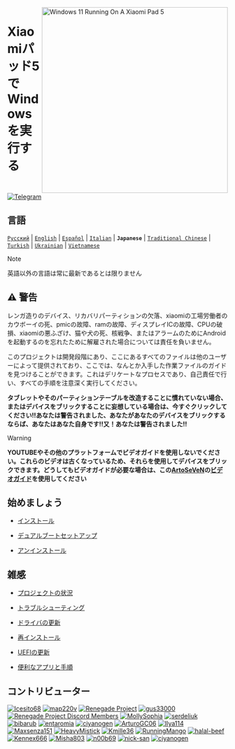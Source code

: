 <img align="right" src="https://raw.githubusercontent.com/erdilS/Port-Windows-11-Xiaomi-Pad-5/main/nabu.png" width="425" alt="Windows 11 Running On A Xiaomi Pad 5">


# Xiaomiパッド5でWindowsを実行する

[![Telegram](https://img.shields.io/badge/Chat-Telegram-brightgreen.svg?logo=telegram&style=flat-square)](https://t.me/nabuwoa)

## 言語
[```Русский```](/README-RU.md) | [```English```](/README.md) | [```Español```](/guide/Español/README-es.md) | [```Italian```](/guide/Italian/README-it.md) | **```Japanese```** | [```Traditional Chinese```](/guide/Traditional%20Chinese/README-tw.md) | [```Turkish```](/guide/Turkish/README-tr.md) | [```Ukrainian```](/guide/Ukrainian/README-uk.md) | [```Vietnamese```](/guide/Vietnamese/README-vi.md)

> [!NOTE]
> 英語以外の言語は常に最新であるとは限りません

## ⚠️ 警告


レンガ造りのデバイス、リカバリパーティションの欠落、xiaomiの工場労働者のカウボーイの死、pmicの故障、ramの故障、ディスプレイICの故障、CPUの破損、xiaomiの悪ふざけ、猫や犬の死、核戦争、またはアラームのためにAndroidを起動するのを忘れたために解雇された場合については責任を負いません。

このプロジェクトは開発段階にあり、ここにあるすべてのファイルは他のユーザーによって提供されており、ここでは、なんとか入手した作業ファイルのガイドを見つけることができます。これはデリケートなプロセスであり、自己責任で行い、すべての手順を注意深く実行してください。

**タブレットやそのパーティションテーブルを改造することに慣れていない場合、またはデバイスをブリックすることに妄想している場合は、今すぐクリックしてください!!あなたは警告されました、あなたがあなたのデバイスをブリックするならば、あなたはあなた自身です!!又！あなたは警告されました!!**
> [!WARNING]
> **YOUTUBEやその他のプラットフォームでビデオガイドを使用しないでください。これらのビデオは古くなっているため、それらを使用してデバイスをブリックできます。どうしてもビデオガイドが必要な場合は、この[ArtoSeVeN](https://www.youtube.com/channel/UCYjwfxlYlJ7Nnzv01oszQvA)の[ビデオガイド](https://www.youtube.com/watch?v=rGPbdFq7gKs)を使用してください**


## 始めましょう
- [インストール](1-partition-ja.md)
  
- [デュアルブートセットアップ](dualboot-ja.md)
  
- [アンインストール](uninstall-ja.md)

## 雑感
- [プロジェクトの状況](status.md)
  
- [トラブルシューティング](troubleshooting-ja.md)
  
- [ドライバの更新](update-ja.md)
  
- [再インストール](reinstall-ja.md)
  
- [UEFIの更新](UEFI-updating-ja.md)
  
- [便利なアプリと手順](/guide/Additional-materials/Additional-materials-ja.md)



## コントリビューター

[<img alt="Icesito68" src="https://images.weserv.nl/?url=https://avatars.githubusercontent.com/u/113939920?v=4&w=45&fit=cover&mask=circle&maxage=7d" />](https://github.com/Icesito68)
[<img alt="map220v" src="https://images.weserv.nl/?url=https://avatars.githubusercontent.com/u/14368485?v=4&w=45&fit=cover&mask=circle&maxage=7d" />](https://github.com/map220v)
[<img alt="Renegade Project" src="https://images.weserv.nl/?url=https://avatars.githubusercontent.com/u/63859504?s=200&v=4&w=45&fit=cover&mask=circle&maxage=7d" />](https://github.com/edk2-porting)
[<img alt="gus33000" src="https://images.weserv.nl/?url=https://avatars.githubusercontent.com/u/3755345?v=4&w=45&fit=cover&mask=circle&maxage=7d" />](https://github.com/gus33000)
[<img alt="Renegade Project Discord Members" src="https://images.weserv.nl/?url=https://cdn.discordapp.com/icons/736563593058713690/68f67bfddf4390b11effc99917b16338.webp?size=256&w=45&fit=cover&mask=circle&maxage=7d" />](https://discord.gg/XXBWfag)
[<img alt="MollySophia" src="https://images.weserv.nl/?url=https://avatars.githubusercontent.com/u/20746884?v=4&w=45&fit=cover&mask=circle&maxage=7d" />](https://github.com/MollySophia)
[<img alt="serdeliuk" src="https://images.weserv.nl/?url=https://avatars.githubusercontent.com/u/38280618?v=4&w=45&fit=cover&mask=circle&maxage=7d" />](https://github.com/serdeliuk)
[<img alt="bibarub" src="https://images.weserv.nl/?url=https://avatars.githubusercontent.com/u/73599925?v=4&w=45&fit=cover&mask=circle&maxage=7d" />](https://github.com/bibarub)
[<img alt="entaromia" src="https://images.weserv.nl/?url=https://avatars.githubusercontent.com/u/30384045?v=4&w=45&fit=cover&mask=circle&maxage=7d" />](https://github.com/entaromia)
[<img alt="ciyanogen" src="https://images.weserv.nl/?url=https://avatars.githubusercontent.com/u/29534488?v=4&w=45&fit=cover&mask=circle&maxage=7d" />](https://github.com/ciyanogen)
[<img alt="ArturoGC06" src="https://images.weserv.nl/?url=https://avatars.githubusercontent.com/u/76574534?v=4&w=45&fit=cover&mask=circle&maxage=7d" />](https://github.com/ArturoGC06)
[<img alt="Ilya114" src="https://images.weserv.nl/?url=https://avatars.githubusercontent.com/u/93242944?v=4&w=45&fit=cover&mask=circle&maxage=7d" />](https://github.com/Ilya114)
[<img alt="Maxsenza151" src="https://images.weserv.nl/?url=https://avatars.githubusercontent.com/u/93602290?v=4&w=45&fit=cover&mask=circle&maxage=7d" />](https://github.com/Maxsenza151)
[<img alt="HeavyMistick" src="https://images.weserv.nl/?url=https://avatars.githubusercontent.com/u/94836779?v=4&w=45&fit=cover&mask=circle&maxage=7d" />](https://github.com/HeavyMistick)
[<img alt="Kmille36" src="https://images.weserv.nl/?url=https://avatars.githubusercontent.com/u/58414694?v=4&w=45&fit=cover&mask=circle&maxage=7d" />](https://github.com/Kmille36)
[<img alt="RunningMango" src="https://images.weserv.nl/?url=https://avatars.githubusercontent.com/u/36758157?v=4&w=45&fit=cover&mask=circle&maxage=7d" />](https://github.com/RunningMango)
[<img alt="halal-beef" src="https://images.weserv.nl/?url=https://avatars.githubusercontent.com/u/78730004?v=4&w=45&fit=cover&mask=circle&maxage=7d" />](https://github.com/halal-beef)
[<img alt="Kennex666" src="https://images.weserv.nl/?url=https://avatars.githubusercontent.com/u/55269418?v=4&w=45&fit=cover&mask=circle&maxage=7d" />](https://github.com/kennex666)
[<img alt="Misha803" src="https://images.weserv.nl/?url=https://avatars.githubusercontent.com/u/118528504?v=4&w=45&fit=cover&mask=circle&maxage=7d" />](https://github.com/Misha803)
[<img alt="n00b69" src="https://images.weserv.nl/?url=https://avatars.githubusercontent.com/u/83274506?v=4&w=45&fit=cover&mask=circle&maxage=7d" />](https://github.com/n00b69)
[<img alt="nick-san" src="https://images.weserv.nl/?url=https://avatars.githubusercontent.com/u/45539267?v=4&w=45&fit=cover&mask=circle&maxage=7d" />](https://github.com/nick-san)
[<img alt="ciyanogen" src="https://images.weserv.nl/?url=https://avatars.githubusercontent.com/u/84897942?v=4&w=45&fit=cover&mask=circle&maxage=7d" />](https://github.com/ciyanogen)
